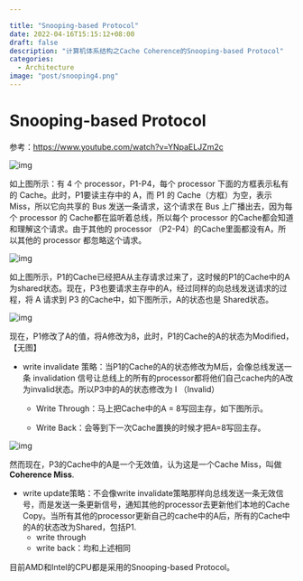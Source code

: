 ```yaml
---

title: "Snooping-based Protocol"
date: 2022-04-16T15:15:12+08:00
draft: false
description: "计算机体系结构之Cache Coherence的Snooping-based Protocol"
categories:
  - Architecture
image: "post/snooping4.png"
---
```


# Snooping-based Protocol

参考：https://www.youtube.com/watch?v=YNpaELJZm2c



![img](post/snooping1.png)



如上图所示：有 4 个 processor，P1-P4，每个 processor 下面的方框表示私有的 Cache。此时，P1要读主存中的 A，而 P1 的 Cache（方框）为空，表示 Miss，所以它向共享的 Bus 发送一条请求，这个请求在 Bus 上广播出去，因为每个 processor 的 Cache都在监听着总线，所以每个 processor 的Cache都会知道和理解这个请求。由于其他的 processor （P2-P4）的Cache里面都没有A，所以其他的 processor 都忽略这个请求。 



![img](post/snooping2.png)



 如上图所示，P1的Cache已经把A从主存请求过来了，这时候的P1的Cache中的A为shared状态。现在，P3也要请求主存中的A，经过同样的向总线发送请求的过程，将 A 请求到 P3 的Cache中，如下图所示，A的状态也是 Shared状态。



![img](post/snooping3.png)



现在，P1修改了A的值，将A修改为8，此时，P1的Cache的A的状态为Modified，【无图】 

- write invalidate 策略：当P1的Cache的A的状态修改为M后，会像总线发送一条 invalidation 信号让总线上的所有的processor都将他们自己cache内的A改为invalid状态。所以P3中的A的状态修改为 I （Invalid）

  - Write Through：马上把Cache中的A = 8写回主存，如下图所示。

  - Write Back：会等到下一次Cache置换的时候才把A=8写回主存。

    

 ![img](post/snooping4.png)



然而现在，P3的Cache中的A是一个无效值，认为这是一个Cache Miss，叫做 **Coherence Miss**. 

- write update策略：不会像write invalidate策略那样向总线发送一条无效信号，而是发送一条更新信号，通知其他的processor去更新他们本地的Cache Copy。当所有其他的processor更新自己的cache中的A后，所有的Cache中的A的状态改为Shared，包括P1.
  - write through
  - write back：均和上述相同 



目前AMD和Intel的CPU都是采用的Snooping-based Protocol。